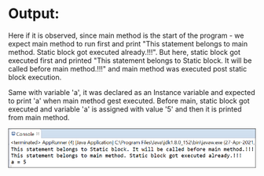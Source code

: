 # Output:

Here if it is observed, since main method is the start of the program - we expect main method to run first and print "This statement belongs to main method. Static block got executed already.!!!".
But here, static block got executed first and printed "This statement belongs to Static block. It will be called before main method.!!!" and main method was executed post static block execution.

Same with variable 'a', it was declared as an Instance variable and expected to print 'a' when main method gest executed. Before main, static block got executed and variable 'a' is assigned with value '5' and then it is printed from main method.

<img alt="staticForBlock" src="staticForBlock.PNG">
